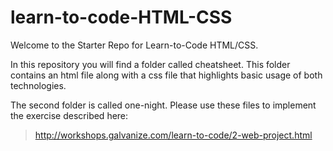 # learn-to-code-HTML-CSS

Welcome to the Starter Repo for Learn-to-Code HTML/CSS.

In this repository you will find a folder called cheatsheet.
This folder contains an html file along with a css file that
highlights basic usage of both technologies.

The second folder is called one-night. Please use these files to
implement the exercise described here:
> http://workshops.galvanize.com/learn-to-code/2-web-project.html
